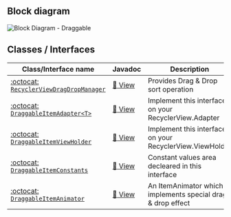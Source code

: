 
## Block diagram

![Block Diagram - Draggable](../images/block-diagram-drag-drop.png)


## Classes / Interfaces

| Class/Interface name                  |  Javadoc  | Description                                              |
|---------------------------------------|-----------|----------------------------------------------------------|
| [:octocat: `RecyclerViewDragDropManager`](https://github.com/h6ah4i/android-advancedrecyclerview/blob/master/library/src/main/java/com/h6ah4i/android/widget/advrecyclerview/draggable/RecyclerViewDragDropManager.java)   | [:blue_book: View](/javadoc/reference/com/h6ah4i/android/widget/advrecyclerview/draggable/RecyclerViewDragDropManager.html) | Provides Drag & Drop sort operation                         |
| [:octocat: `DraggableItemAdapter<T>`](https://github.com/h6ah4i/android-advancedrecyclerview/blob/master/library/src/main/java/com/h6ah4i/android/widget/advrecyclerview/draggable/DraggableItemAdapter.java)              | [:blue_book: View](/javadoc/reference/com/h6ah4i/android/widget/advrecyclerview/draggable/DraggableItemAdapter.html) | Implement this interface on your RecyclerView.Adapter       |
| [:octocat: `DraggableItemViewHolder`](https://github.com/h6ah4i/android-advancedrecyclerview/blob/master/library/src/main/java/com/h6ah4i/android/widget/advrecyclerview/draggable/DraggableItemViewHolder.java)           | [:blue_book: View](/javadoc/reference/com/h6ah4i/android/widget/advrecyclerview/draggable/DraggableItemViewHolder.html) | Implement this interface on your RecyclerView.ViewHolder    |
| [:octocat: `DraggableItemConstants`](https://github.com/h6ah4i/android-advancedrecyclerview/blob/master/library/src/main/java/com/h6ah4i/android/widget/advrecyclerview/draggable/DraggableItemConstants.java)             | [:blue_book: View](/javadoc/reference/com/h6ah4i/android/widget/advrecyclerview/draggable/DraggableItemConstants.html) | Constant values area decleared in this interface            |
| [:octocat: `DraggableItemAnimator`](https://github.com/h6ah4i/android-advancedrecyclerview/blob/master/library/src/main/java/com/h6ah4i/android/widget/advrecyclerview/animator/DraggableItemAnimator.java)                | [:blue_book: View](/javadoc/reference/com/h6ah4i/android/widget/advrecyclerview/animator/DraggableItemAnimator.html) | An ItemAnimator which implements special drag & drop effect |






